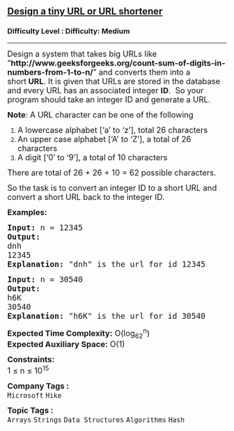 <h2><a href="https://www.geeksforgeeks.org/problems/design-a-tiny-url-or-url-shortener2031/1?page=6&category=Hash&sortBy=submissions">Design a tiny URL or URL shortener</a></h2><h3>Difficulty Level : Difficulty: Medium</h3><hr><div class="problems_problem_content__Xm_eO"><p><span style="font-size: 18px;">Design a system that takes big URLs like “<strong>http://www.geeksforgeeks.org/count-sum-of-digits-in-numbers-from-1-to-n/</strong>” and converts them into a short<strong>&nbsp;URL</strong>. It is given that URLs are stored in the database and every URL has an associated integer <strong>ID</strong>.&nbsp; So your program should take an integer ID and generate a URL.&nbsp; </span></p>
<p><span style="font-size: 18px;"><strong>Note</strong>: A URL character can be one of the following</span></p>
<ol>
<li><span style="font-size: 18px;">A lowercase alphabet [‘a’ to ‘z’], total 26 characters</span></li>
<li><span style="font-size: 18px;">An upper case alphabet [‘A’ to ‘Z’], a total of 26 characters</span></li>
<li><span style="font-size: 18px;">A digit [‘0′ to ‘9’], a total of 10 characters</span></li>
</ol>
<p><span style="font-size: 18px;">There are total of 26 + 26 + 10 = 62 possible characters.</span></p>
<p><span style="font-size: 18px;">So the task is to convert an integer ID to a short URL and convert a short URL back to the integer ID.</span></p>
<p><span style="font-size: 18px;"><strong>Examples:</strong></span></p>
<pre><span style="font-size: 18px;"><strong>Input: </strong>n = 12345
<strong>Output:</strong> 
dnh
12345
<strong>Explanation:</strong> "dnh" is the url for id 12345</span></pre>
<pre><span style="font-size: 18px;"><strong>Input:</strong> n = 30540
<strong>Output:</strong> 
h6K
30540
<strong>Explanation:</strong> "h6K" is the url for id 30540</span></pre>
<p><span style="font-size: 18px;"><strong>Expected Time Complexity:</strong> O(log<sub>62</sub><sup>n</sup>)<br><strong>Expected Auxiliary Space:</strong>&nbsp;O(1)</span></p>
<p><span style="font-size: 18px;"><strong>Constraints:</strong><br>1 ≤ n ≤ 10<sup>15</sup></span></p></div><p><span style=font-size:18px><strong>Company Tags : </strong><br><code>Microsoft</code>&nbsp;<code>Hike</code>&nbsp;<br><p><span style=font-size:18px><strong>Topic Tags : </strong><br><code>Arrays</code>&nbsp;<code>Strings</code>&nbsp;<code>Data Structures</code>&nbsp;<code>Algorithms</code>&nbsp;<code>Hash</code>&nbsp;